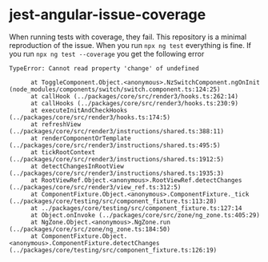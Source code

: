 # jest-angular-issue-coverage

When running tests with coverage, they fail. This repository is a minimal reproduction of the issue. When you run `npx ng test` everything is fine. If you run `npx ng test --coverage` you get the following error

```
TypeError: Cannot read property 'change' of undefined

      at ToggleComponent.Object.<anonymous>.NzSwitchComponent.ngOnInit (node_modules/components/switch/switch.component.ts:124:25)
      at callHook (../packages/core/src/render3/hooks.ts:262:14)
      at callHooks (../packages/core/src/render3/hooks.ts:230:9)
      at executeInitAndCheckHooks (../packages/core/src/render3/hooks.ts:174:5)
      at refreshView (../packages/core/src/render3/instructions/shared.ts:388:11)
      at renderComponentOrTemplate (../packages/core/src/render3/instructions/shared.ts:495:5)
      at tickRootContext (../packages/core/src/render3/instructions/shared.ts:1912:5)
      at detectChangesInRootView (../packages/core/src/render3/instructions/shared.ts:1935:3)
      at RootViewRef.Object.<anonymous>.RootViewRef.detectChanges (../packages/core/src/render3/view_ref.ts:312:5)
      at ComponentFixture.Object.<anonymous>.ComponentFixture._tick (../packages/core/testing/src/component_fixture.ts:113:28)
      at ../packages/core/testing/src/component_fixture.ts:127:14
      at Object.onInvoke (../packages/core/src/zone/ng_zone.ts:405:29)
      at NgZone.Object.<anonymous>.NgZone.run (../packages/core/src/zone/ng_zone.ts:184:50)
      at ComponentFixture.Object.<anonymous>.ComponentFixture.detectChanges (../packages/core/testing/src/component_fixture.ts:126:19)
```